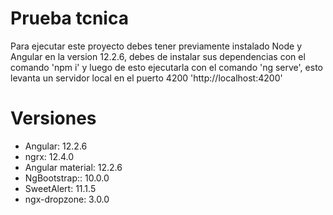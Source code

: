 # Prueba tcnica
Para ejecutar este proyecto debes tener previamente instalado Node y Angular en la version 12.2.6, debes de 
instalar sus dependencias con el comando 'npm i' y luego de esto ejecutarla con el comando 'ng serve', esto levanta un servidor local en el puerto 4200 'http://localhost:4200'
# Versiones
- Angular:              12.2.6
- ngrx:                 12.4.0
- Angular material:     12.2.6
- NgBootstrap::         10.0.0
- SweetAlert:           11.1.5
- ngx-dropzone:         3.0.0
